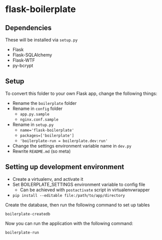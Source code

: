 # flask-boilerplate

## Dependencies

These will be installed via `setup.py`

* Flask
* Flask-SQLAlchemy
* Flask-WTF
* py-bcrypt

## Setup

To convert this folder to your own Flask app, change the following things:

* Rename the `boilerplate` folder
* Rename in `config` folder
  * `app.py.sample`
  * `nginx.conf.sample`
* Rename in `setup.py`
  * `name='flask-boilerplate'`
  * `packages=['boilerplate']`
  * `'boilerplate-run = boilerplate.dev:run'`
* Change the settings environment variable name in `dev.py`
* Rewrite `README.md` (so meta)

## Setting up development environment

* Create a virtualenv, and activate it
* Set BOILERPLATE_SETTINGS environment variable to config file
  * Can be achieved with `postactivate` script in virtualenvwrapper
* `pip install --editable file:/path/to/app/directory`

Create the database, then run the following command to set up tables

`boilerplate-createdb`

Now you can run the application with the following command:

`boilerplate-run`
